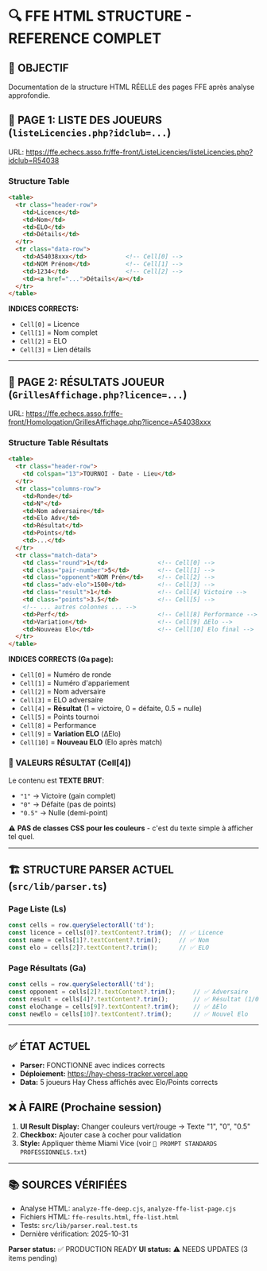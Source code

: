 # 🔍 FFE HTML STRUCTURE - REFERENCE COMPLET

## 🎯 OBJECTIF
Documentation de la structure HTML RÉELLE des pages FFE après analyse approfondie.

## 📄 PAGE 1: LISTE DES JOUEURS (`listeLicencies.php?idclub=...`)
URL: https://ffe.echecs.asso.fr/ffe-front/ListeLicencies/listeLicencies.php?idclub=R54038

### Structure Table
```html
<table>
  <tr class="header-row">
    <td>Licence</td>
    <td>Nom</td>
    <td>ELO</td>
    <td>Détails</td>
  </tr>
  <tr class="data-row">
    <td>A54038xxx</td>           <!-- Cell[0] -->
    <td>NOM Prénom</td>          <!-- Cell[1] -->
    <td>1234</td>                <!-- Cell[2] -->
    <td><a href="...">Détails</a></td>
  </tr>
</table>
```

**INDICES CORRECTS:**
- `Cell[0]` = Licence
- `Cell[1]` = Nom complet
- `Cell[2]` = ELO
- `Cell[3]` = Lien détails

---

## 📄 PAGE 2: RÉSULTATS JOUEUR (`GrillesAffichage.php?licence=...`)
URL: https://ffe.echecs.asso.fr/ffe-front/Homologation/GrillesAffichage.php?licence=A54038xxx

### Structure Table Résultats
```html
<table>
  <tr class="header-row">
    <td colspan="13">TOURNOI - Date - Lieu</td>
  </tr>
  <tr class="columns-row">
    <td>Ronde</td>
    <td>N°</td>
    <td>Nom adversaire</td>
    <td>Elo Adv</td>
    <td>Résultat</td>
    <td>Points</td>
    <td>...</td>
  </tr>
  <tr class="match-data">
    <td class="round">1</td>              <!-- Cell[0] -->
    <td class="pair-number">5</td>        <!-- Cell[1] -->
    <td class="opponent">NOM Prén</td>    <!-- Cell[2] -->
    <td class="adv-elo">1500</td>         <!-- Cell[3] -->
    <td class="result">1</td>             <!-- Cell[4] Victoire -->
    <td class="points">3.5</td>           <!-- Cell[5] -->
    <!-- ... autres colonnes ... -->
    <td>Perf</td>                         <!-- Cell[8] Performance -->
    <td>Variation</td>                    <!-- Cell[9] ΔElo -->
    <td>Nouveau Elo</td>                  <!-- Cell[10] Elo final -->
  </tr>
</table>
```

**INDICES CORRECTS (Ga page):**
- `Cell[0]` = Numéro de ronde
- `Cell[1]` = Numéro d'appariement
- `Cell[2]` = Nom adversaire
- `Cell[3]` = ELO adversaire
- `Cell[4]` = **Résultat** (1 = victoire, 0 = défaite, 0.5 = nulle)
- `Cell[5]` = Points tournoi
- `Cell[8]` = Performance
- `Cell[9]` = **Variation ELO** (ΔElo)
- `Cell[10]` = **Nouveau ELO** (Elo après match)

### 🎯 VALEURS RÉSULTAT (Cell[4])
Le contenu est **TEXTE BRUT**:
- `"1"` → Victoire (gain complet)
- `"0"` → Défaite (pas de points)
- `"0.5"` → Nulle (demi-point)

⚠️ **PAS de classes CSS pour les couleurs** - c'est du texte simple à afficher tel quel.

---

## 🏗️ STRUCTURE PARSER ACTUEL (`src/lib/parser.ts`)

### Page Liste (Ls)
```typescript
const cells = row.querySelectorAll('td');
const licence = cells[0]?.textContent?.trim();  // ✅ Licence
const name = cells[1]?.textContent?.trim();     // ✅ Nom
const elo = cells[2]?.textContent?.trim();      // ✅ ELO
```

### Page Résultats (Ga)
```typescript
const cells = row.querySelectorAll('td');
const opponent = cells[2]?.textContent?.trim();     // ✅ Adversaire
const result = cells[4]?.textContent?.trim();       // ✅ Résultat (1/0/0.5)
const eloChange = cells[9]?.textContent?.trim();    // ✅ ΔElo
const newElo = cells[10]?.textContent?.trim();      // ✅ Nouvel Elo
```

---

## ✅ ÉTAT ACTUEL
- **Parser:** FONCTIONNE avec indices corrects
- **Déploiement:** https://hay-chess-tracker.vercel.app
- **Data:** 5 joueurs Hay Chess affichés avec Elo/Points corrects

## ❌ À FAIRE (Prochaine session)
1. **UI Result Display:** Changer couleurs vert/rouge → Texte "1", "0", "0.5"
2. **Checkbox:** Ajouter case à cocher pour validation
3. **Style:** Appliquer thème Miami Vice (voir `🎯 PROMPT STANDARDS PROFESSIONNELS.txt`)

---

## 📚 SOURCES VÉRIFIÉES
- Analyse HTML: `analyze-ffe-deep.cjs`, `analyze-ffe-list-page.cjs`
- Fichiers HTML: `ffe-results.html`, `ffe-list.html`
- Tests: `src/lib/parser.real.test.ts`
- Dernière vérification: 2025-10-31

**Parser status:** ✅ PRODUCTION READY
**UI status:** ⚠️ NEEDS UPDATES (3 items pending)
